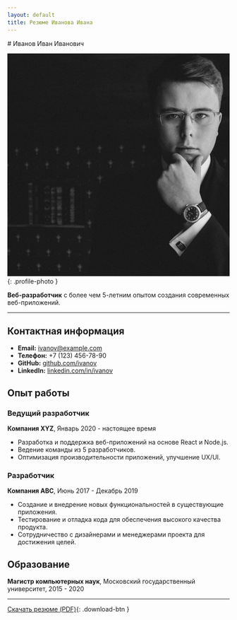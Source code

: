 ```yaml
---
layout: default
title: Резюме Иванова Ивана
---
```


<div id="ru" class="fade-in">
# Иванов Иван Иванович

![Фотография](assets/images/photo.jpg){: .profile-photo }

**Веб-разработчик** с более чем 5-летним опытом создания современных веб-приложений.

---

## Контактная информация

- **Email:** [ivanov@example.com](mailto:ivanov@example.com)
- **Телефон:** +7 (123) 456-78-90
- **GitHub:** [github.com/ivanov](https://github.com/ivanov)
- **LinkedIn:** [linkedin.com/in/ivanov](https://linkedin.com/in/ivanov)

## Опыт работы

### Ведущий разработчик
**Компания XYZ**, Январь 2020 - настоящее время

- Разработка и поддержка веб-приложений на основе React и Node.js.
- Ведение команды из 5 разработчиков.
- Оптимизация производительности приложений, улучшение UX/UI.

### Разработчик
**Компания ABC**, Июнь 2017 - Декабрь 2019

- Создание и внедрение новых функциональностей в существующие приложения.
- Тестирование и отладка кода для обеспечения высокого качества продукта.
- Сотрудничество с дизайнерами и менеджерами проекта для достижения целей.

## Образование

**Магистр компьютерных наук**, Московский государственный университет, 2015 - 2020

---

[Скачать резюме (PDF)](resume_ru.pdf){: .download-btn }
</div>

<div id="en" class="fade-out" style="display:none;">
# Ivanov Ivan Ivanovich

![Photo](assets/images/photo.jpg){: .profile-photo }

**Web Developer** with over 5 years of experience in creating modern web applications.

---

## Contact Information

- **Email:** [ivanov@example.com](mailto:ivanov@example.com)
- **Phone:** +7 (123) 456-78-90
- **GitHub:** [github.com/ivanov](https://github.com/ivanov)
- **LinkedIn:** [linkedin.com/in/ivanov](https://linkedin.com/in/ivanov)

## Work Experience

### Lead Developer
**XYZ Company**, January 2020 - Present

- Development and maintenance of web applications using React and Node.js.
- Leading a team of 5 developers.
- Optimizing application performance and improving UX/UI.

### Developer
**ABC Company**, June 2017 - December 2019

- Creating and implementing new features in existing applications.
- Testing and debugging code to ensure high product quality.
- Collaborating with designers and project managers to achieve goals.

## Education

**Master of Computer Science**, Moscow State University, 2015 - 2020

---

[Download Resume (PDF)](resume_en.pdf){: .download-btn }
</div>